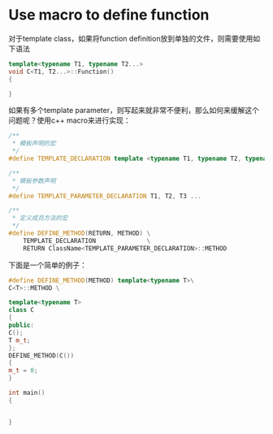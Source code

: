 # Use macro to define function

对于template class，如果将function definition放到单独的文件，则需要使用如下语法

```c++
template<typename T1, typename T2...>
void C<T1, T2...>::Function()
{

}
```

如果有多个template parameter，则写起来就非常不便利，那么如何来缓解这个问题呢？使用c++ macro来进行实现：

```c++
/**
 * 模板声明的宏
 */
#define TEMPLATE_DECLARATION template <typename T1,	typename T2, typename T3, ...>

/**
 * 模板参数声明
 */
#define TEMPLATE_PARAMETER_DECLARATION T1, T2, T3 ...

/**
 * 定义成员方法的宏
 */
#define DEFINE_METHOD(RETURN, METHOD) \
	TEMPLATE_DECLARATION              \
	RETURN ClassName<TEMPLATE_PARAMETER_DECLARATION>::METHOD
```



下面是一个简单的例子：

```c++
#define DEFINE_METHOD(METHOD) template<typename T>\
C<T>::METHOD \

template<typename T>
class C
{
public:
C();
T m_t;
};
DEFINE_METHOD(C())
{
m_t = 0;
}

int main()
{


}

```

